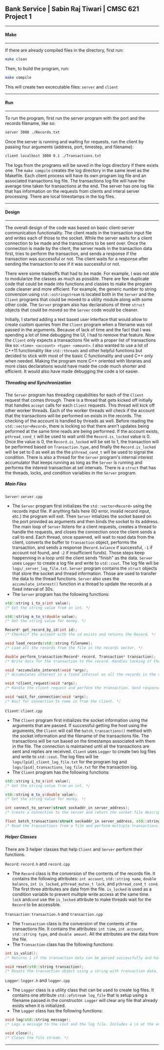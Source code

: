 ## Bank Service | Sabin Raj Tiwari | CMSC 621 Project 1

***
#### Make
***
If there are already compiled files in the directory, first run:

```bash
make clean
```

Then, to build the program, run:

```bash
make compile
```

This will create two excecutable files: `server` and `client`

***
#### Run
***
To run the program, first run the server program with the port and the records filename, like so:

```bash
server 3000 ./Records.txt
```

Once the server is running and waiting for requests, run the client by passing four arguments (address, port, timestep, and filename):

```bash
client localhost 3000 0.1 ./Transactions.txt
```

The logs from the programs will be saved in the logs directory if there exists one. The `make compile` creates the log directory in the same level as the Makefile. Each client process will have its own program log file and an associated transactions log file. The transactions log file will have the average time taken for transactions at the end. The server has one log file that has information on the requests from clients and interal server processing. There are local timestamps in the log files.

***
#### Design
***
The overall design of the code was based on basic client-server communication functionality. The client reads in the transaction input file and writes each of those to the socket. While the server waits for a client connection to be made and the transactions to be sent over. Once the connection is made by the client, the server reads in the transaction data first, tries to perform the transaction, and sends a response if the transaction was successful or not. The client waits for a response after sending the transaction to see if it was successful or not.

There were some tradeoffs that had to be made. For example, I was not able to modularize the classes as much as possible. There are few duplicate code that could be made into functions and classes to make the program code cleaner and more efficient. For example, the generic number to string conversion using `std::ostringstream` is located both in the `Server` and the `Client` programs that could be moved to a utility module along with some other code. The `Server` program also has declarations of three `struct` objects that could be moved so the `Server` code would be cleaner. 

Initially, I started adding a text based user interface that would allow to create custom queries from the `Client` program when a filename was not passed in the arguments. Because of lack of time and the fact that I was spending a lot of time debugging the UI, I had to remove that feature. Now the `Client` only expects a transactions file with a proper list of transactions like so: `<time> <account> <type> <amount>`. I also wanted to use a lot of C++11 functionality like `std::threads` and other helpful functions but decided to stick with most of the basic C functionality and used C++ only when needed. Making the program more C++ oriented with libraries and more class declarations would have made the code much shorter and efficient. It would also have made debugging the code a lot easier.

##### Threading and Synchronization

The `Server` program has threading capabilities for each of the `Client` request that comes through. There is a thread that gets kicked off initially that handles `accept` calls for each `Client` requests. This thread will kick off other worker threads. Each of the worker threads will check if the account that the transactions will be performed on exists in the records. The checking of the account is handled by threads as well. Before reading the `std::vector<Record>`, there is locking so that there aren't updates being peformed at the same time reads are being performed. If the account exists, `pthread_cond_t` will be used to wait until the `Record.is_locked` value is 0. Once the value is 0, the `Record.is_locked` will be set to 1, the transaction will be performed based on `Transaction.type`, and finally the `Record.is_locked` will be set to 0 as well as the the `pthread_cond_t` will be used to signal the condition. There is also a thread for the `Server` program's internal interest accumulator that keeps running as long as the `Server` is running and performs the interest transaction at set intervals. There is a `struct` that has the threads, locks, and condition variables in the `Server` program.

##### Main Files

`Server`: `server.cpp`

* The `Server` program first initializes the `std::vector<Record>` using the records input file. If anything fails here (IO error, invalid record input, etc.) the program will exit. Then `Server` intializes the socket based on the port provided as arguments and then binds the socket to its address. The main loop of `Server` listens for a client requests, creates a thread to handle the requests, and closes the connection once the client sends a call to end. Each thread, once spawned, will wait to read data from the client, converts the buffer to `Transaction` object, performs the transaction, and sends a response (`Record.balance` if successful, `-1` if account not found, and `-2` if insufficient funds). Those steps keep happenning in a loop until the client sends "finish" as the data. `Server` uses `Logger` to create a log file and write to `std::cout`. The log file will be `logs/_server_log_file.txt`.  `Server` program contains the `struct` objects that store the socket and thread information. Those are used to transfer the data to the thread functions. `Server` also uses the `accumulate_interest()` function in a thread to update the records at a fixed interval of 30s.
* The `Server` program has the following functions: 
```c++
std::string i_to_s(int value);
/* Get the string value from an int. */
```
```c++
std::string m_to_s(double value);
/* Get the string value for money. */
```
```c++
Record* get_record_by_id(int id);
/* Checksif the account with the id exists and returns the Record. */
```
```c++
void load_records(std::string filename);
/* Load all the records from the file in the records vector. */
```
```c++
double perform_transaction(Record* record, Transaction* transaction);
/* Write data for the transaction to the record. Handles locking of the record when multiple write access is attempted. */
```
```c++
void *accumulate_interest(void *args);
/* Accumulates interest in a fixed interval on all the records in the vector. */
```
```c++
void *client_request(void *args);
/* Handle the client request and perform the transaction. Send response to the client with success or failure. */
```
```c++
void *wait_for_connection(void *args);
/* Wait for connection to come in from the client. */
```

`Client`: `client.cpp`

* The `Client` program first initializes the socket information using the arguments that are passed. If successful getting the host using the arguments, the `Client` will call the `batch_transactions()` method with the socket information and the filename of the transactions file. The transactions will be run based on the timestamps associated with them in the file. The connection is maintained until all the transactions are sent and replies are received. `Client` uses `Logger` to create two log files and write to `std::cout`. The log files will be `logs/[pid]_client_log_file.txt` for the program log and `logs/[pid]_transactions_log_file.txt` for the transaction log.
* The `Client` program has the following functions:
```c++
std::string i_to_s(int value);
/* Get the string value from an int. */
```
```c++
std::string m_to_s(double value);
/* Get the string value for money. */
```
```c++
int connect_to_server(struct sockaddr_in server_address);
/* Create a connection to the server and return the socket file descriptor. */
```
```c++
float batch_transactions(struct sockaddr_in server_address, std::string filename);
/* Read the transactions from a file and perform multiple transactions. */
```

##### Helper Classes
There are 3 helper classes that help `Client` and `Server` perform their functions.

`Record`: `record.h` and `record.cpp`
* The `Record` class is the conversion of the contents of the records file. It contains the following attributes: `int account`, `std::string name`, `double balance`, `int is_locked`, `pthread_mutex_t lock`, and `pthread_cond_t cond`. The first three attributes are data from the file. `is_locked` is used as a condition variable to prevent multiple write access at the same time. `lock` and`cond` use the `is_locked` attribute to make threads wait for the `Record` to be accessible.

`Transaction`: `transaction.h` and `transaction.cpp`
* The `Transaction` class is the conversion of the contents of the transactions file. It contains the attributes: `int time`, `int account`, `std::string type`, and `double amount`. All the attributes are the data from the file.
* The `Transaction` class has the following functions:
```c++
int is_valid();
/* Returns 1 if the transaction data can be parsed successfully and has valid data else returns 0. */
```
```c++
void reset(std::string transaction);
/* Resets the transaction object using a string with transaction data. */
```

`Logger`: `logger.h` and `logger.cpp`
* The `Logger` class is a utility class that can be used to create log files. It contains one attribute `std::ofstream log_file` that is setup using a filename passed in the constructor. `Logger` will clear any file that already exists when it is initialized.
* The `Logger` class has the following functions: 
```c++
void log(std::string message); 
/* Logs a message to the cout and the log file. Includes a \n at the end. */
```
```c++
void close();
/* Closes the file stream. */
```

***
